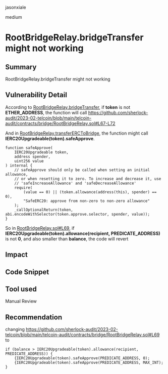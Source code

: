 jasonxiale

medium

# RootBridgeRelay.bridgeTransfer might not working

## Summary
RootBridgeRelay.bridgeTransfer might not working

## Vulnerability Detail
According to [RootBridgeRelay.bridgeTransfer](https://github.com/sherlock-audit/2023-02-telcoin/blob/main/telcoin-audit/contracts/bridge/RootBridgeRelay.sol#L39), if __token__ is not __ETHER_ADDRESS__, the function will call https://github.com/sherlock-audit/2023-02-telcoin/blob/main/telcoin-audit/contracts/bridge/RootBridgeRelay.sol#L67-L72

And in [RootBridgeRelay.transferERCToBridge](https://github.com/sherlock-audit/2023-02-telcoin/blob/main/telcoin-audit/contracts/bridge/RootBridgeRelay.sol#L67-L72), the function might call __IERC20Upgradeable(token).safeApprove__.

    function safeApprove(
        IERC20Upgradeable token,
        address spender,
        uint256 value
    ) internal {
        // safeApprove should only be called when setting an initial allowance,
        // or when resetting it to zero. To increase and decrease it, use 
        // 'safeIncreaseAllowance' and 'safeDecreaseAllowance'
        require(
            (value == 0) || (token.allowance(address(this), spender) == 0), 
            "SafeERC20: approve from non-zero to non-zero allowance"
        );
        _callOptionalReturn(token, abi.encodeWithSelector(token.approve.selector, spender, value));
    }   

So in [RootBridgeRelay.sol#L69](https://github.com/sherlock-audit/2023-02-telcoin/blob/main/telcoin-audit/contracts/bridge/RootBridgeRelay.sol#L69), if __IERC20Upgradeable(token).allowance(recipient, PREDICATE_ADDRESS)__ is not __0__, and also smaller than __balance__, the code will revert

## Impact

## Code Snippet

## Tool used

Manual Review

## Recommendation
changing https://github.com/sherlock-audit/2023-02-telcoin/blob/main/telcoin-audit/contracts/bridge/RootBridgeRelay.sol#L69
to 

    if (balance > IERC20Upgradeable(token).allowance(recipient, PREDICATE_ADDRESS)) {
        {IERC20Upgradeable(token).safeApprove(PREDICATE_ADDRESS, 0);
        {IERC20Upgradeable(token).safeApprove(PREDICATE_ADDRESS, MAX_INT);
    }
